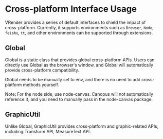 # Cross-platform Interface Usage

VRender provides a series of default interfaces to shield the impact of cross-platform. Currently, it supports environments such as `Browser`, `Node`, `feishu`, `tt`, and other environments can be supported through extensions.

## Global

Global is a static class that provides global cross-platform APIs. Users can directly use Global as the browser's window, and Global will automatically provide cross-platform compatibility.

Global needs to be manually set to env, and there is no need to add cross-platform methods yourself.

Note: For the node side, use node-canvas. Canopus will not automatically reference it, and you need to manually pass in the node-canvas package.

## GraphicUtil

Unlike Global, GraphicUtil provides cross-platform and graphic-related APIs, including Transform API, MeasureText API.